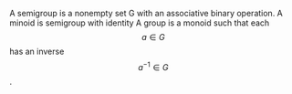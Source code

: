 
A semigroup is a nonempty set G with an associative binary operation. 
A minoid is semigroup with identity
A group is a monoid such that each $$ a ∈ G $$ has an inverse $$ a^{−1} ∈ G $$.
